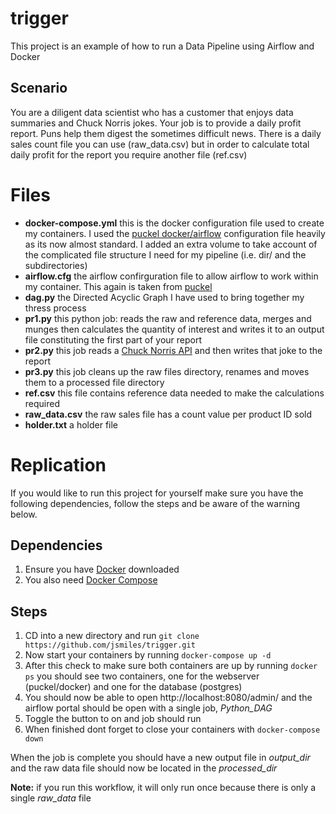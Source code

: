 # trigger
This project is an example of how to run a Data Pipeline using Airflow and Docker


## Scenario
You are a diligent data scientist who has a customer that enjoys data summaries and Chuck Norris jokes. Your job is to provide a daily profit report. Puns help them digest the sometimes difficult news. There is a daily sales count file you can use (raw_data.csv) but in order to calculate total daily profit for the report you require another file (ref.csv)


# Files
- __docker-compose.yml__ this is the docker configuration file used to create my containers. I used the [puckel docker/airflow](https://github.com/puckel/docker-airflow/blob/master/docker-compose-LocalExecutor.yml) configuration file heavily as its now almost standard. I added an extra volume to take account of the complicated file structure I need for my pipeline (i.e. dir/ and the subdirectories) 
- __airflow.cfg__ the airflow confirguration file to allow airflow to work within my container. This again is taken from [puckel](https://github.com/puckel/docker-airflow/blob/master/config/airflow.cfg)
- __dag.py__ the Directed Acyclic Graph I have used to bring together my thress process
- __pr1.py__ this python job: reads the raw and reference data, merges and munges then calculates the quantity of interest and writes it to an output file constituting the first part of your report 
- __pr2.py__ this job reads a [Chuck Norris API](https://api.chucknorris.io/jokes/) and then writes that joke to the report
- __pr3.py__ this job cleans up the raw files directory, renames and moves them to a processed file directory
- __ref.csv__ this file contains reference data needed to make the calculations required
- __raw_data.csv__ the raw sales file has a count value per product ID sold
- __holder.txt__ a holder file



# Replication
If you would like to run this project for yourself make sure you have the following dependencies, follow the steps and be aware of the warning below. 

## Dependencies
1. Ensure you have [Docker](https://www.docker.com/get-started) downloaded 
2. You also need [Docker Compose](https://docs.docker.com/compose/install/)


## Steps
1. CD into a new directory and run `git clone https://github.com/jsmiles/trigger.git`
2. Now start your containers by running `docker-compose up -d`
3. After this check to make sure both containers are up by running `docker ps` you should see two containers, one for the webserver (puckel/docker) and one for the database (postgres)
4. You should now be able to open http://localhost:8080/admin/ and the airflow portal should be open with a single job, *Python_DAG*
5. Toggle the button to on and job should run
6. When finished dont forget to close your containers with `docker-compose down`

When the job is complete you should have a new output file in *output_dir* and the raw data file should now be located in the *processed_dir*


**Note:** if you run this workflow, it will only run once because there is only a single *raw_data* file
